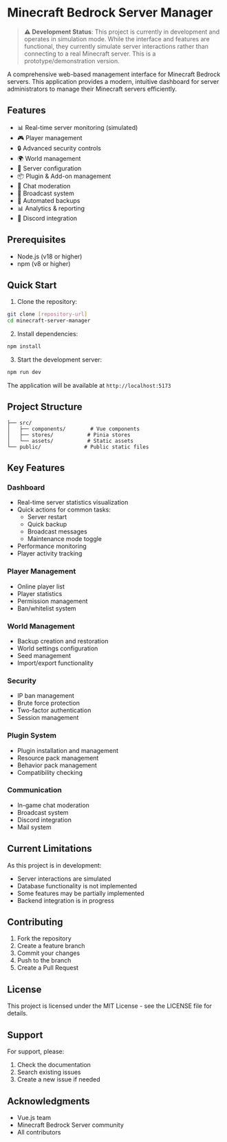 # Minecraft Bedrock Server Manager

> **⚠️ Development Status**: This project is currently in development and operates in simulation mode. While the interface and features are functional, they currently simulate server interactions rather than connecting to a real Minecraft server. This is a prototype/demonstration version.

A comprehensive web-based management interface for Minecraft Bedrock servers. This application provides a modern, intuitive dashboard for server administrators to manage their Minecraft servers efficiently.

## Features

- 📊 Real-time server monitoring (simulated)
- 🎮 Player management
- 🔒 Advanced security controls
- 🌍 World management
- 🔧 Server configuration
- 📦 Plugin & Add-on management
- 💬 Chat moderation
- 📢 Broadcast system
- 🔄 Automated backups
- 📊 Analytics & reporting
- 🤖 Discord integration

## Prerequisites

- Node.js (v18 or higher)
- npm (v8 or higher)

## Quick Start

1. Clone the repository:
```bash
git clone [repository-url]
cd minecraft-server-manager
```

2. Install dependencies:
```bash
npm install
```

3. Start the development server:
```bash
npm run dev
```

The application will be available at `http://localhost:5173`

## Project Structure

```
├── src/
│   ├── components/        # Vue components
│   ├── stores/           # Pinia stores
│   └── assets/           # Static assets
└── public/              # Public static files
```

## Key Features

### Dashboard
- Real-time server statistics visualization
- Quick actions for common tasks:
  - Server restart
  - Quick backup
  - Broadcast messages
  - Maintenance mode toggle
- Performance monitoring
- Player activity tracking

### Player Management
- Online player list
- Player statistics
- Permission management
- Ban/whitelist system

### World Management
- Backup creation and restoration
- World settings configuration
- Seed management
- Import/export functionality

### Security
- IP ban management
- Brute force protection
- Two-factor authentication
- Session management

### Plugin System
- Plugin installation and management
- Resource pack management
- Behavior pack management
- Compatibility checking

### Communication
- In-game chat moderation
- Broadcast system
- Discord integration
- Mail system

## Current Limitations

As this project is in development:
- Server interactions are simulated
- Database functionality is not implemented
- Some features may be partially implemented
- Backend integration is in progress

## Contributing

1. Fork the repository
2. Create a feature branch
3. Commit your changes
4. Push to the branch
5. Create a Pull Request

## License

This project is licensed under the MIT License - see the LICENSE file for details.

## Support

For support, please:
1. Check the documentation
2. Search existing issues
3. Create a new issue if needed

## Acknowledgments

- Vue.js team
- Minecraft Bedrock Server community
- All contributors